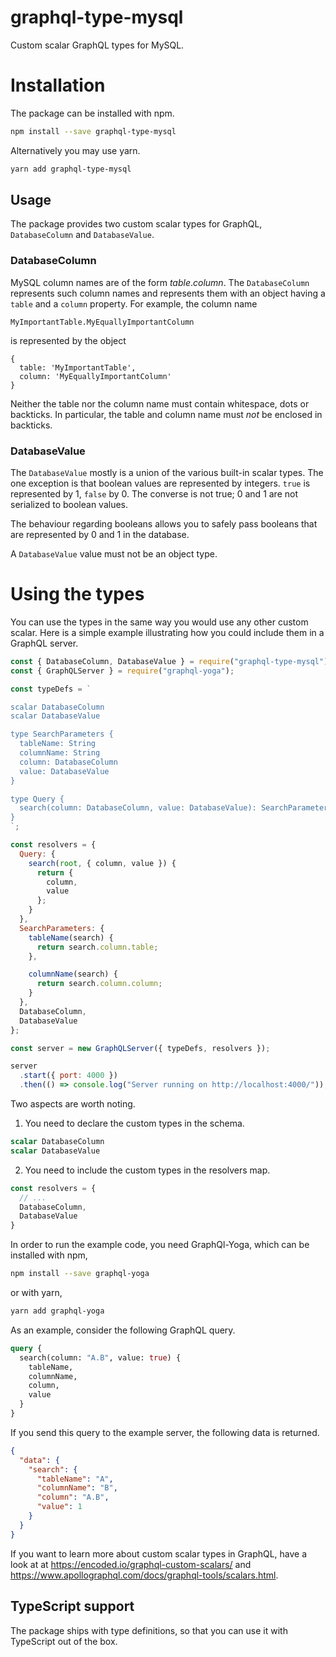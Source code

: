 # graphql-type-mysql
Custom scalar GraphQL types for MySQL.

# Installation

The package can be installed with npm.

```bash
npm install --save graphql-type-mysql
```

Alternatively you may use yarn.

```bash
yarn add graphql-type-mysql
```

## Usage

The package provides two custom scalar types for GraphQL, `DatabaseColumn` and `DatabaseValue`.

### DatabaseColumn

MySQL column names are of the form *table*.*column*. The `DatabaseColumn` represents such column names and represents them with an object having a `table` and a `column` property. For example, the column name

```
MyImportantTable.MyEquallyImportantColumn
```

is represented by the object

```
{
  table: 'MyImportantTable',
  column: 'MyEquallyImportantColumn'
}
```

Neither the table nor the column name must contain whitespace, dots or backticks. In particular, the table and column name must *not* be enclosed in backticks.

### DatabaseValue

The `DatabaseValue` mostly is a union of the various built-in scalar types. The one exception is that boolean values are represented by integers. `true` is represented by 1, `false` by 0. The converse is not true; 0 and 1 are not serialized to boolean values.

The behaviour regarding booleans allows you to safely pass booleans that are represented by 0 and 1 in the database.

A `DatabaseValue` value must not be an object type.

# Using the types

You can use the types in the same way you would use any other custom scalar. Here is a simple example illustrating how you could include them in a GraphQL server.

```javascript
const { DatabaseColumn, DatabaseValue } = require("graphql-type-mysql");
const { GraphQLServer } = require("graphql-yoga");

const typeDefs = `

scalar DatabaseColumn
scalar DatabaseValue

type SearchParameters {
  tableName: String
  columnName: String
  column: DatabaseColumn
  value: DatabaseValue
}

type Query {
  search(column: DatabaseColumn, value: DatabaseValue): SearchParameters
}
`;

const resolvers = {
  Query: {
    search(root, { column, value }) {
      return {
        column,
        value
      };
    }
  },
  SearchParameters: {
    tableName(search) {
      return search.column.table;
    },

    columnName(search) {
      return search.column.column;
    }
  },
  DatabaseColumn,
  DatabaseValue
};

const server = new GraphQLServer({ typeDefs, resolvers });

server
  .start({ port: 4000 })
  .then(() => console.log("Server running on http://localhost:4000/"));
```

Two aspects are worth noting.

1. You need to declare the custom types in the schema.

```graphql
scalar DatabaseColumn
scalar DatabaseValue
```

2. You need to include the custom types in the resolvers map.

```javascript
const resolvers = {
  // ...
  DatabaseColumn, 
  DatabaseValue
}
```

In order to run the example code, you need GraphQl-Yoga, which can be installed with npm,

```bash
npm install --save graphql-yoga
```

or with yarn,

```bash
yarn add graphql-yoga
```

As an example, consider the following GraphQL query.

```graphql
query {
  search(column: "A.B", value: true) {
    tableName,
    columnName,
    column,
    value
  }
}
```

If you send this query to the example server, the following data is returned.

```json
{
  "data": {
    "search": {
      "tableName": "A",
      "columnName": "B",
      "column": "A.B",
      "value": 1
    }
  }
}
```

If you want to learn more about custom scalar types in GraphQL, have a look at at https://encoded.io/graphql-custom-scalars/ and https://www.apollographql.com/docs/graphql-tools/scalars.html.

## TypeScript support

The package ships with type definitions, so that you can use it with TypeScript out of the box.

